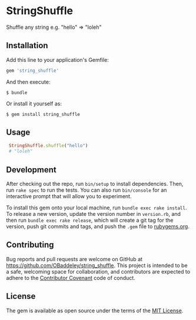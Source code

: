 # StringShuffle

Shuffle any string e.g. "hello"  => "loleh"

## Installation

Add this line to your application's Gemfile:

```ruby
gem 'string_shuffle'
```

And then execute:

    $ bundle

Or install it yourself as:

    $ gem install string_shuffle

## Usage

```ruby
 StringShuffle.shuffle("hello")
 # "loleh"
```

## Development

After checking out the repo, run `bin/setup` to install dependencies. Then, run `rake spec` to run the tests. You can also run `bin/console` for an interactive prompt that will allow you to experiment.

To install this gem onto your local machine, run `bundle exec rake install`. To release a new version, update the version number in `version.rb`, and then run `bundle exec rake release`, which will create a git tag for the version, push git commits and tags, and push the `.gem` file to [rubygems.org](https://rubygems.org).

## Contributing

Bug reports and pull requests are welcome on GitHub at https://github.com/OBaddeley/string_shuffle. This project is intended to be a safe, welcoming space for collaboration, and contributors are expected to adhere to the [Contributor Covenant](http://contributor-covenant.org) code of conduct.


## License

The gem is available as open source under the terms of the [MIT License](http://opensource.org/licenses/MIT).
